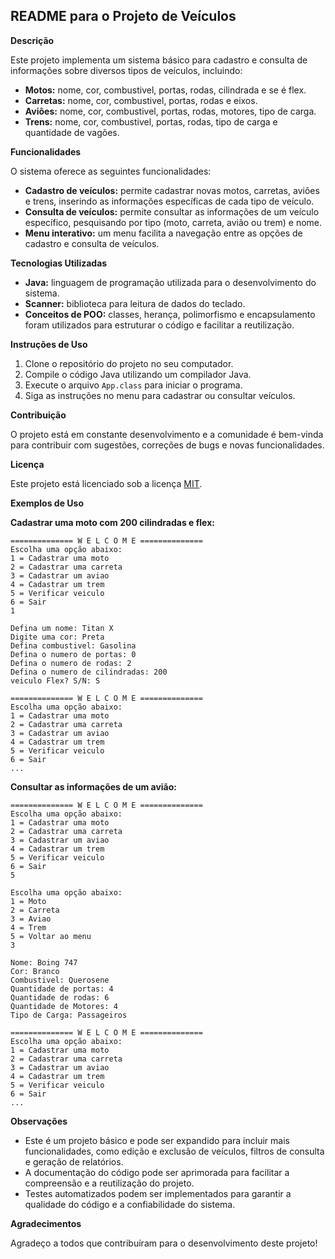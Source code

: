 ## README para o Projeto de Veículos

**Descrição**

Este projeto implementa um sistema básico para cadastro e consulta de informações sobre diversos tipos de veículos, incluindo:

* **Motos:** nome, cor, combustivel, portas, rodas, cilindrada e se é flex.
* **Carretas:** nome, cor, combustivel, portas, rodas e eixos.
* **Aviões:** nome, cor, combustivel, portas, rodas, motores, tipo de carga.
* **Trens:** nome, cor, combustivel, portas, rodas, tipo de carga e quantidade de vagões.

**Funcionalidades**

O sistema oferece as seguintes funcionalidades:

* **Cadastro de veículos:** permite cadastrar novas motos, carretas, aviões e trens, inserindo as informações específicas de cada tipo de veículo.
* **Consulta de veículos:** permite consultar as informações de um veículo específico, pesquisando por tipo (moto, carreta, avião ou trem) e nome.
* **Menu interativo:** um menu facilita a navegação entre as opções de cadastro e consulta de veículos.

**Tecnologias Utilizadas**

* **Java:** linguagem de programação utilizada para o desenvolvimento do sistema.
* **Scanner:** biblioteca para leitura de dados do teclado.
* **Conceitos de POO:** classes, herança, polimorfismo e encapsulamento foram utilizados para estruturar o código e facilitar a reutilização.

**Instruções de Uso**

1. Clone o repositório do projeto no seu computador.
2. Compile o código Java utilizando um compilador Java.
3. Execute o arquivo `App.class` para iniciar o programa.
4. Siga as instruções no menu para cadastrar ou consultar veículos.

**Contribuição**

O projeto está em constante desenvolvimento e a comunidade é bem-vinda para contribuir com sugestões, correções de bugs e novas funcionalidades.

**Licença**

Este projeto está licenciado sob a licença [MIT](https://opensource.org/licenses/MIT).

**Exemplos de Uso**

**Cadastrar uma moto com 200 cilindradas e flex:**

```
============== W E L C O M E ==============
Escolha uma opção abaixo:
1 = Cadastrar uma moto
2 = Cadastrar uma carreta
3 = Cadastrar um aviao
4 = Cadastrar um trem
5 = Verificar veiculo
6 = Sair
1

Defina um nome: Titan X
Digite uma cor: Preta
Defina combustivel: Gasolina
Defina o numero de portas: 0
Defina o numero de rodas: 2
Defina o numero de cilindradas: 200
veiculo Flex? S/N: S

============== W E L C O M E ==============
Escolha uma opção abaixo:
1 = Cadastrar uma moto
2 = Cadastrar uma carreta
3 = Cadastrar um aviao
4 = Cadastrar um trem
5 = Verificar veiculo
6 = Sair
...
```

**Consultar as informações de um avião:**

```
============== W E L C O M E ==============
Escolha uma opção abaixo:
1 = Cadastrar uma moto
2 = Cadastrar uma carreta
3 = Cadastrar um aviao
4 = Cadastrar um trem
5 = Verificar veiculo
6 = Sair
5

Escolha uma opção abaixo:
1 = Moto
2 = Carreta
3 = Aviao
4 = Trem
5 = Voltar ao menu
3

Nome: Boing 747
Cor: Branco
Combustivel: Querosene
Quantidade de portas: 4
Quantidade de rodas: 6
Quantidade de Motores: 4
Tipo de Carga: Passageiros

============== W E L C O M E ==============
Escolha uma opção abaixo:
1 = Cadastrar uma moto
2 = Cadastrar uma carreta
3 = Cadastrar um aviao
4 = Cadastrar um trem
5 = Verificar veiculo
6 = Sair
...
```

**Observações**

* Este é um projeto básico e pode ser expandido para incluir mais funcionalidades, como edição e exclusão de veículos, filtros de consulta e geração de relatórios.
* A documentação do código pode ser aprimorada para facilitar a compreensão e a reutilização do projeto.
* Testes automatizados podem ser implementados para garantir a qualidade do código e a confiabilidade do sistema.

**Agradecimentos**

Agradeço a todos que contribuíram para o desenvolvimento deste projeto!
